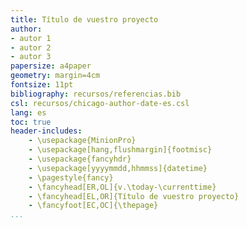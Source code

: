 ```yaml
---
title: Título de vuestro proyecto
author: 
- autor 1
- autor 2
- autor 3
papersize: a4paper
geometry: margin=4cm
fontsize: 11pt
bibliography: recursos/referencias.bib 
csl: recursos/chicago-author-date-es.csl
lang: es
toc: true
header-includes:
    - \usepackage{MinionPro}
    - \usepackage[hang,flushmargin]{footmisc}
    - \usepackage{fancyhdr}
    - \usepackage[yyyymmdd,hhmmss]{datetime}
    - \pagestyle{fancy}
    - \fancyhead[ER,OL]{v.\today-\currenttime}
    - \fancyhead[EL,OR]{Título de vuestro proyecto}
    - \fancyfoot[EC,OC]{\thepage}
...
```

